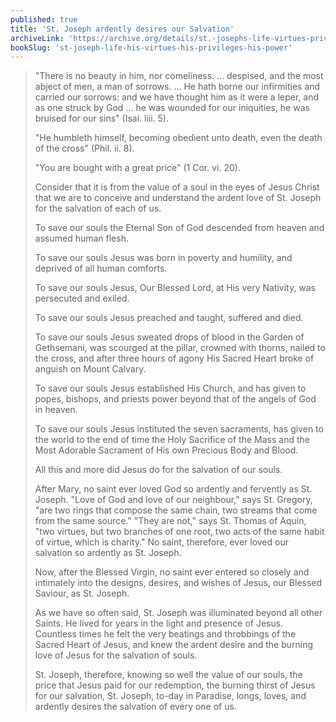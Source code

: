 ```yaml
---
published: true
title: 'St. Joseph ardently desires our Salvation'
archiveLink: 'https://archive.org/details/st.-josephs-life-virtues-privileges-power/page/344?view=theater'
bookSlug: 'st-joseph-life-his-virtues-his-privileges-his-power'
---
```


> "There is no beauty in him, nor comeliness. ... despised, and the most abject of men, a man of sorrows. ... He hath borne our infirmities and carried our sorrows: and we have thought him as it were a leper, and as one struck by God ... he was wounded for our iniquities, he was bruised for our sins" (Isai. liii. 5).
>
> "He humbleth himself, becoming obedient unto death, even the death of the cross" (Phil. ii. 8).
>
> "You are bought with a great price" (1 Cor. vi. 20).
>
> Consider that it is from the value of a soul in the eyes of Jesus Christ that we are to conceive and understand the ardent love of St. Joseph for the salvation of each of us.
>
> To save our souls the Eternal Son of God descended from heaven and assumed human flesh.
>
> To save our souls Jesus was born in poverty and humility, and deprived of all human comforts.
>
> To save our souls Jesus, Our Blessed Lord, at His very Nativity, was persecuted and exiled.
>
> To save our souls Jesus preached and taught, suffered and died.
>
> To save our souls Jesus sweated drops of blood in the Garden of Gethsemani, was scourged at the pillar, crowned with thorns, nailed to the cross, and after three hours of agony His Sacred Heart broke of anguish on Mount Calvary.
>
> To save our souls Jesus established His Church, and has given to popes, bishops, and priests power beyond that of the angels of God in heaven.
>
> To save our souls Jesus instituted the seven sacraments, has given to the world to the end of time the Holy Sacrifice of the Mass and the Most Adorable Sacrament of His own Precious Body and Blood.
>
> All this and more did Jesus do for the salvation of our souls.
>
> After Mary, no saint ever loved God so ardently and fervently as St. Joseph. "Love of God and love of our neighbour," says St. Gregory, "are two rings that compose the same chain, two streams that come from the same source." "They are not," says St. Thomas of Aquin, "two virtues, but two branches of one root, two acts of the same habit of virtue, which is charity." No saint, therefore, ever loved our salvation so ardently as St. Joseph.
>
> Now, after the Blessed Virgin, no saint ever entered so closely and intimately into the designs, desires, and wishes of Jesus, our Blessed Saviour, as St. Joseph.
>
> As we have so often said, St. Joseph was illuminated beyond all other Saints. He lived for years in the light and presence of Jesus. Countless times he felt the very beatings and throbbings of the Sacred Heart of Jesus, and knew the ardent desire and the burning love of Jesus for the salvation of souls.
>
> St. Joseph, therefore, knowing so well the value of our souls, the price that Jesus paid for our redemption, the burning thirst of Jesus for our salvation, St. Joseph, to-day in Paradise, longs, loves, and ardently desires the salvation of every one of us.